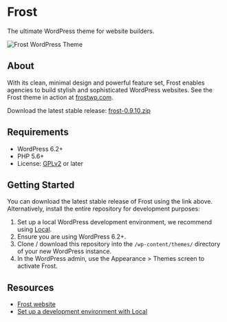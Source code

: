# Frost

The ultimate WordPress theme for website builders.

![Frost WordPress Theme](https://user-images.githubusercontent.com/486261/224737575-6045a830-6ef7-4551-a887-82d6228b1530.jpg)

## About

With its clean, minimal design and powerful feature set, Frost enables agencies to build stylish and sophisticated WordPress websites. See the Frost theme in action at [frostwp.com](https://frostwp.com/).

Download the latest stable release: [frost-0.9.10.zip](https://github.com/wpengine/frost/releases/download/v0.9.10/frost-0.9.10.zip)

## Requirements

- WordPress 6.2+
- PHP 5.6+
- License: [GPLv2](http://www.gnu.org/licenses/gpl-2.0.html) or later

## Getting Started

You can download the latest stable release of Frost using the link above. Alternatively, install the entire repository for development purposes:

1. Set up a local WordPress development environment, we recommend using [Local](https://localwp.com/).
2. Ensure you are using WordPress 6.2+.
3. Clone / download this repository into the `/wp-content/themes/` directory of your new WordPress instance.
4. In the WordPress admin, use the Appearance > Themes screen to activate Frost.

## Resources

- [Frost website](https://frostwp.com/)
- [Set up a development environment with Local](https://localwp.com/)

